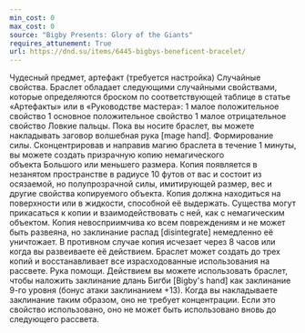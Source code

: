 ```yaml
---
min_cost: 0
max_cost: 0
source: "Bigby Presents: Glory of the Giants"
requires_attunement: True
url: https://dnd.su/items/6445-bigbys-beneficent-bracelet/
---
```


Чудесный предмет, артефакт (требуется настройка)
Случайные свойства. Браслет обладает следующими случайными свойствами, которые определяются броском по соответствующей таблице в статье «Артефакты» или в «Руководстве мастера»:
1 малое положительное свойство
1 основное положительное свойство
1 малое отрицательное свойство
Ловкие пальцы. Пока вы носите браслет, вы можете накладывать заговор волшебная рука [mage hand].
Формирование силы. Сконцентрировав и направив магию браслета в течение 1 минуты, вы можете создать призрачную копию немагического объекта Большого или меньшего размера. Копия появляется в незанятом пространстве в радиусе 10 футов от вас и состоит из осязаемой, но полупрозрачной силы, имитирующей размер, вес и другие свойства копируемого объекта. Копия должна находиться на поверхности или в жидкости, способной её выдержать. Существа могут прикасаться к копии и взаимодействовать с ней, как с немагическим объектом.
Копия невосприимчива ко всем повреждениям и не может быть развеяна, но заклинание распад [disintegrate] немедленно её уничтожает. В противном случае копия исчезает через 8 часов или когда вы развеиваете её действием.
Браслет может создать до трех копий и восстанавливает все израсходованные использования на рассвете.
Рука помощи. Действием вы можете использовать браслет, чтобы наложить заклинание длань Бигби [Bigby's hand] как заклинание 9-го уровня (бонус атаки заклинанием +13). Когда вы накладываете заклинание таким образом, оно не требует концентрации. Если это свойство использовано, оно не может быть использовано вновь до следующего рассвета.